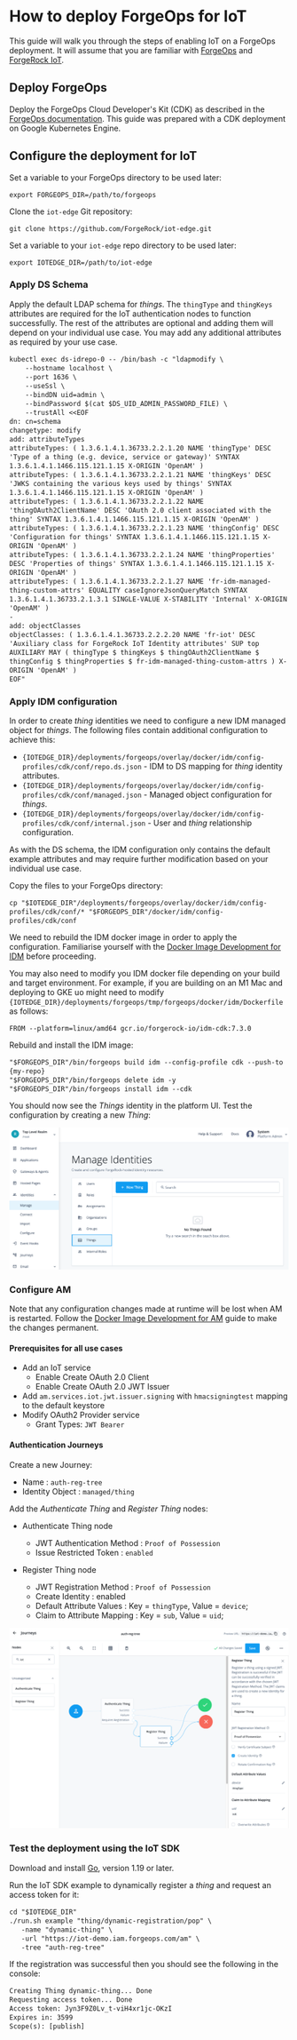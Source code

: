 # How to deploy ForgeOps for IoT

This guide will walk you through the steps of enabling IoT on a ForgeOps deployment. It will assume that you are
familiar with [ForgeOps](https://backstage.forgerock.com/docs/forgeops/7.3/index.html)
and [ForgeRock IoT](https://backstage.forgerock.com/docs/iot).

## Deploy ForgeOps

Deploy the ForgeOps Cloud Developer's Kit (CDK) as described in the
[ForgeOps documentation](https://backstage.forgerock.com/docs/forgeops/7.3/cdk/overview.html). This guide was prepared
with a CDK deployment on Google Kubernetes Engine.

## Configure the deployment for IoT

Set a variable to your ForgeOps directory to be used later:
```
export FORGEOPS_DIR=/path/to/forgeops
```

Clone the `iot-edge` Git repository:
```
git clone https://github.com/ForgeRock/iot-edge.git
```

Set a variable to your `iot-edge` repo directory to be used later:
```
export IOTEDGE_DIR=/path/to/iot-edge
```

### Apply DS Schema

Apply the default LDAP schema for _things_. The `thingType` and `thingKeys` attributes are required for the IoT
authentication nodes to function successfully. The rest of the attributes are optional and adding them will depend on
your individual use case. You may add any additional attributes as required by your use case.

```
kubectl exec ds-idrepo-0 -- /bin/bash -c "ldapmodify \
    --hostname localhost \
    --port 1636 \
    --useSsl \
    --bindDN uid=admin \
    --bindPassword $(cat $DS_UID_ADMIN_PASSWORD_FILE) \
    --trustAll <<EOF
dn: cn=schema
changetype: modify
add: attributeTypes
attributeTypes: ( 1.3.6.1.4.1.36733.2.2.1.20 NAME 'thingType' DESC 'Type of a thing (e.g. device, service or gateway)' SYNTAX 1.3.6.1.4.1.1466.115.121.1.15 X-ORIGIN 'OpenAM' )
attributeTypes: ( 1.3.6.1.4.1.36733.2.2.1.21 NAME 'thingKeys' DESC 'JWKS containing the various keys used by things' SYNTAX 1.3.6.1.4.1.1466.115.121.1.15 X-ORIGIN 'OpenAM' )
attributeTypes: ( 1.3.6.1.4.1.36733.2.2.1.22 NAME 'thingOAuth2ClientName' DESC 'OAuth 2.0 client associated with the thing' SYNTAX 1.3.6.1.4.1.1466.115.121.1.15 X-ORIGIN 'OpenAM' )
attributeTypes: ( 1.3.6.1.4.1.36733.2.2.1.23 NAME 'thingConfig' DESC 'Configuration for things' SYNTAX 1.3.6.1.4.1.1466.115.121.1.15 X-ORIGIN 'OpenAM' )
attributeTypes: ( 1.3.6.1.4.1.36733.2.2.1.24 NAME 'thingProperties' DESC 'Properties of things' SYNTAX 1.3.6.1.4.1.1466.115.121.1.15 X-ORIGIN 'OpenAM' )
attributeTypes: ( 1.3.6.1.4.1.36733.2.2.1.27 NAME 'fr-idm-managed-thing-custom-attrs' EQUALITY caseIgnoreJsonQueryMatch SYNTAX 1.3.6.1.4.1.36733.2.1.3.1 SINGLE-VALUE X-STABILITY 'Internal' X-ORIGIN 'OpenAM' )
-
add: objectClasses
objectClasses: ( 1.3.6.1.4.1.36733.2.2.2.20 NAME 'fr-iot' DESC 'Auxiliary class for ForgeRock IoT Identity attributes' SUP top AUXILIARY MAY ( thingType $ thingKeys $ thingOAuth2ClientName $ thingConfig $ thingProperties $ fr-idm-managed-thing-custom-attrs ) X-ORIGIN 'OpenAM' )
EOF"
```

### Apply IDM configuration

In order to create _thing_ identities we need to configure a new IDM managed object for _things_. The following files
contain additional configuration to achieve this:
- `{IOTEDGE_DIR}/deployments/forgeops/overlay/docker/idm/config-profiles/cdk/conf/repo.ds.json` - IDM to DS mapping for _thing_ identity attributes.
- `{IOTEDGE_DIR}/deployments/forgeops/overlay/docker/idm/config-profiles/cdk/conf/managed.json` - Managed object configuration for _things_.
- `{IOTEDGE_DIR}/deployments/forgeops/overlay/docker/idm/config-profiles/cdk/conf/internal.json` - User and _thing_ relationship configuration.

As with the DS schema, the IDM configuration only contains the default example attributes and may require further
modification based on your individual use case.

Copy the files to your ForgeOps directory:
```
cp "$IOTEDGE_DIR"/deployments/forgeops/overlay/docker/idm/config-profiles/cdk/conf/* "$FORGEOPS_DIR"/docker/idm/config-profiles/cdk/conf
```

We need to rebuild the IDM docker image in order to apply the configuration. Familiarise yourself with the
[Docker Image Development for IDM](https://backstage.forgerock.com/docs/forgeops/7.3/cdk/develop/idm.html) before proceeding.

You may also need to modify you IDM docker file depending on your build and target environment.
For example, if you are building on an M1 Mac and deploying to GKE uo might need to modify
`{IOTEDGE_DIR}/deployments/forgeops/tmp/forgeops/docker/idm/Dockerfile` as follows:
```
FROM --platform=linux/amd64 gcr.io/forgerock-io/idm-cdk:7.3.0
```

Rebuild and install the IDM image:
```
"$FORGEOPS_DIR"/bin/forgeops build idm --config-profile cdk --push-to {my-repo}
"$FORGEOPS_DIR"/bin/forgeops delete idm -y
"$FORGEOPS_DIR"/bin/forgeops install idm --cdk
```

You should now see the _Things_ identity in the platform UI. Test the configuration by creating a new _Thing_:

![thing-managed-object.png](thing-managed-object.png)

### Configure AM

Note that any configuration changes made at runtime will be lost when AM is restarted. Follow the
[Docker Image Development for AM](https://backstage.forgerock.com/docs/forgeops/7.3/cdk/develop/am.html) guide
to make the changes permanent.

#### Prerequisites for all use cases

 - Add an IoT service
   - Enable Create OAuth 2.0 Client
   - Enable Create OAuth 2.0 JWT Issuer
 - Add `am.services.iot.jwt.issuer.signing` with `hmacsigningtest` mapping to the default keystore
 - Modify OAuth2 Provider service
   - Grant Types: `JWT Bearer`

#### Authentication Journeys

Create a new Journey:
  - Name : `auth-reg-tree`
  - Identity Object : `managed/thing`

Add the _Authenticate Thing_ and _Register Thing_ nodes:

 - Authenticate Thing node
   - JWT Authentication Method : `Proof of Possession`
   - Issue Restricted Token : `enabled`

 - Register Thing node
   - JWT Registration Method : `Proof of Possession`
   - Create Identity : enabled
   - Default Attribute Values : Key = `thingType`, Value = `device`;
   - Claim to Attribute Mapping : Key = `sub`, Value = `uid`;

![auth-reg-journey.png](auth-reg-journey.png)

### Test the deployment using the IoT SDK

Download and install [Go](https://go.dev/), version 1.19 or later.

Run the IoT SDK example to dynamically register a _thing_ and request an access token for it:
```
cd "$IOTEDGE_DIR"
./run.sh example "thing/dynamic-registration/pop" \
   -name "dynamic-thing" \
   -url "https://iot-demo.iam.forgeops.com/am" \
   -tree "auth-reg-tree"
```

If the registration was successful then you should see the following in the console:
```
Creating Thing dynamic-thing... Done
Requesting access token... Done
Access token: Jyn3F9Z0Lv_t-viH4xr1jc-OKzI
Expires in: 3599
Scope(s): [publish]
```

